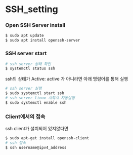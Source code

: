 # SSH_setting

### Open SSH Server install

```sh
$ sudo apt update
$ sudo apt install openssh-server
```

### SSH server start

```sh
# ssh server 상태 확인
$ systemctl status ssh
```

ssh의 상태가 Active: active 가 아니라면 아래 명령어를 통해 실행

```sh
# ssh server 실행
$ sudo systemctl start ssh
# ssh server linux 시작시 자동실행
$ sudo systemctl enable ssh
```

### Client에서의 접속

ssh client가 설치되어 있지않다면
```sh
$ sudo apt-get install openssh-client
# ssh 접속
$ ssh username@ipv4_address
```


